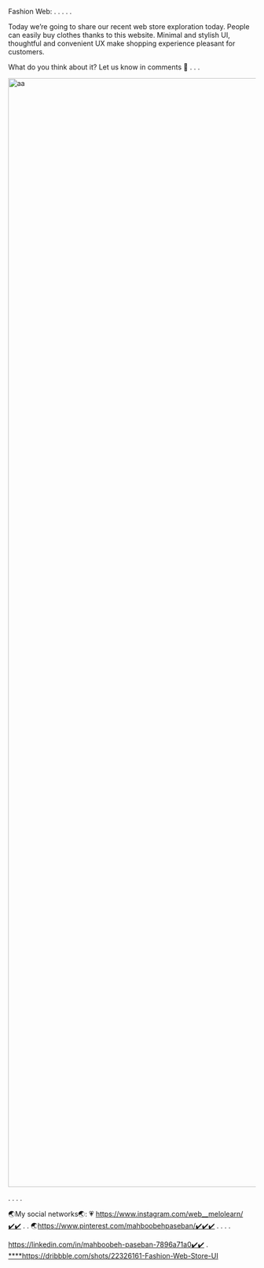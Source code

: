 Fashion Web:
.
.
.
.
.

Today we’re going to share our recent web store exploration today. People can easily buy clothes thanks to this website. Minimal and stylish UI, thoughtful and convenient UX make shopping experience pleasant for customers.

What do you think about it? Let us know in comments 🙌
.
.
.



<img width="2250" alt="aa" src="https://github.com/mahboobehpaseban/modd/assets/121792560/e3f603a8-f10c-4fdb-a2a9-c23cff2f9802">

.
.
.
.

🌏My social networks🌏:
💗 https://www.instagram.com/web__melolearn/✔️✔️
.
.
🌏https://www.pinterest.com/mahboobehpaseban/✔️✔️✔️
.
.
.
.

https://linkedin.com/in/mahboobeh-paseban-7896a71a0✔️✔️
.                                                                                                                                   
[****](https://dribbble.com/shots/22326161-Fashion-Web-Store-UI)https://dribbble.com/shots/22326161-Fashion-Web-Store-UI
